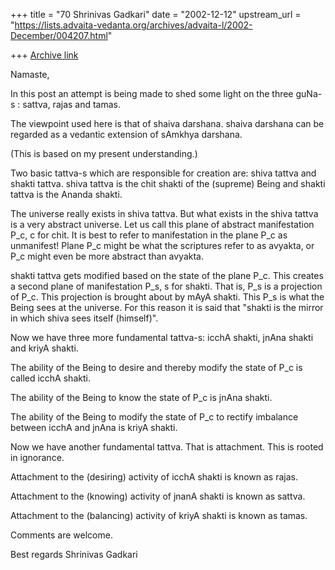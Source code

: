 +++
title = "70 Shrinivas Gadkari"
date = "2002-12-12"
upstream_url = "https://lists.advaita-vedanta.org/archives/advaita-l/2002-December/004207.html"

+++
[Archive link](https://lists.advaita-vedanta.org/archives/advaita-l/2002-December/004207.html)

Namaste,

In this post an attempt is being made to shed some light on
the three guNa-s : sattva, rajas and tamas.

The viewpoint used here is that of shaiva darshana. shaiva
darshana can be regarded as a vedantic extension of sAmkhya
darshana.

(This is based on my present understanding.)

Two basic tattva-s which are responsible for creation are:
shiva tattva and shakti tattva. shiva tattva is the chit
shakti of the (supreme) Being and shakti tattva is the
Ananda shakti.

The universe really exists in shiva tattva. But what exists
in the shiva tattva is a very abstract universe. Let us call
this plane of abstract manifestation P_c, c for chit. It is
best to refer to manifestation in the plane P_c as unmanifest!
Plane P_c might be what the scriptures refer to as avyakta,
or P_c might even be more abstract than avyakta.

shakti tattva gets modified based on the state of the plane P_c.
This creates a second plane of manifestation P_s, s for shakti.
That is, P_s is a projection of P_c. This projection is brought
about by mAyA shakti. This P_s is what the Being sees at the
universe. For this reason it is said that "shakti is the
mirror in which shiva sees itself (himself)".

Now we have three more fundamental tattva-s: icchA shakti, jnAna
shakti and kriyA shakti.

The ability of the Being to desire and thereby modify the state
of P_c is called icchA shakti.

The ability of the Being to know the state of P_c is jnAna shakti.

The ability of the Being to modify the state of P_c to rectify
imbalance between icchA and jnAna is kriyA shakti.

Now we have another fundamental tattva. That is attachment. This
is rooted in ignorance.

Attachment to the (desiring) activity of icchA shakti is
known as rajas.

Attachment to the (knowing) activity of jnanA shakti is
known as sattva.

Attachment to the (balancing) activity of kriyA shakti is
known as tamas.

Comments are welcome.

Best regards
Shrinivas Gadkari

